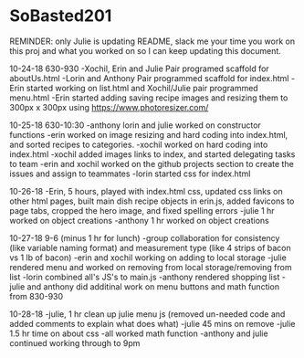 # SoBasted201

REMINDER: only Julie is updating README, slack me your time you work on this proj and what you worked on so I can keep updating this document.

10-24-18 630-930
  -Xochil, Erin and Julie Pair programed scaffold for aboutUs.html
  -Lorin and Anthony Pair programmed scaffold for index.html
  -Erin started working on list.html and Xochil/Julie pair programmed menu.html
  -Erin started adding saving recipe images and resizing them to 300px x 300px using https://www.photoresizer.com/ 

10-25-18 630-10:30
  -anthony lorin and julie worked on constructor functions
  -erin worked on image resizing and hard coding into index.html, and sorted recipes to categories.
  -xochil worked on hard coding into index.html
  -xochil added images links to index, and started delegating tasks to team
  -erin and xochil worked on the github projects section to create the issues and assign to teammates
  -lorin started css for index.html
  
10-26-18
  -Erin, 5 hours, played with index.html css, updated css links on other html pages, built main dish recipe objects in erin.js, added favicons to page tabs, cropped the hero image, and fixed spelling errors 
  -julie 1 hr worked on object creations
  -anthony 1 hr worked on object creations

10-27-18 9-6 (minus 1 hr for lunch)
  -group collaboration for consistency (like variable naming format) and measurement type (like 4 strips of bacon vs 1 lb of bacon)
  -erin and xochil working on adding to local storage
  -julie rendered menu and worked on removing from local storage/removing from list
  -lorin combined all's JS's to main.js
  -anthony rendered shopping list
  -julie and anthony did additinal work on menu buttons and math function from 830-930

10-28-18
  -julie, 1 hr clean up julie menu js (removed un-needed code and added comments to explain what does what)
  -julie 45 mins on remove
  -julie 1.5 hr time on about css
  -all worked math function
  -anthony and julie continued working through to 9pm

  